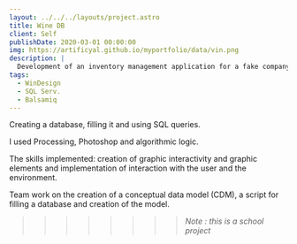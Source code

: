 ```yaml
---
layout: ../../../layouts/project.astro
title: Wine DB
client: Self
publishDate: 2020-03-01 00:00:00
img: https://artificyal.github.io/myportfolio/data/vin.png
description: |
  Development of an inventory management application for a fake company in Bordeaux.
tags:
  - WinDesign
  - SQL Serv.
  - Balsamiq
---
```

Creating a database, filling it and using SQL queries.

I used Processing, Photoshop and algorithmic logic.

The skills implemented: creation of graphic interactivity and graphic elements and implementation of interaction with the user and the environment.

Team work on the creation of a conceptual data model (CDM), a script for filling a database and creation of the model.

>>>>>>>> _Note : this is a school project_